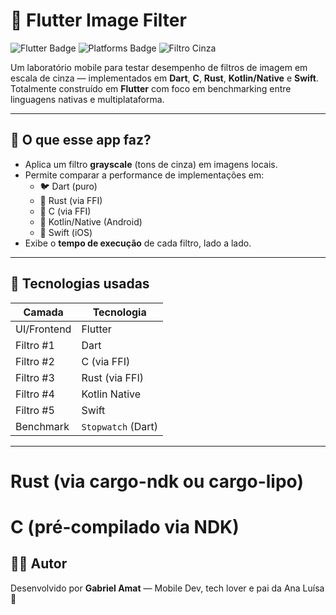 # 🎨 Flutter Image Filter

<img src="https://img.shields.io/badge/flutter-💙-blue" alt="Flutter Badge" />
<img src="https://img.shields.io/badge/platforms-iOS%20%7C%20Android-lightgrey" alt="Platforms Badge" />
<img src="https://img.shields.io/badge/filtro-cinza🖤-black" alt="Filtro Cinza" />

Um laboratório mobile para testar desempenho de filtros de imagem em escala de cinza — implementados em **Dart**, **C**, **Rust**, **Kotlin/Native** e **Swift**.  
Totalmente construído em **Flutter** com foco em benchmarking entre linguagens nativas e multiplataforma.

---

## 🧪 O que esse app faz?

- Aplica um filtro **grayscale** (tons de cinza) em imagens locais.
- Permite comparar a performance de implementações em:
  - 🐦 Dart (puro)
  - 🦀 Rust (via FFI)
  - 🧬 C (via FFI)
  - 🤖 Kotlin/Native (Android)
  - 🍏 Swift (iOS)
- Exibe o **tempo de execução** de cada filtro, lado a lado.

---

## 🚀 Tecnologias usadas

| Camada           | Tecnologia     |
|------------------|----------------|
| UI/Frontend      | Flutter        |
| Filtro #1        | Dart           |
| Filtro #2        | C (via FFI)    |
| Filtro #3        | Rust (via FFI) |
| Filtro #4        | Kotlin Native  |
| Filtro #5        | Swift          |
| Benchmark        | `Stopwatch` (Dart) |

---

# Rust (via cargo-ndk ou cargo-lipo)

# C (pré-compilado via NDK)


## 🧙‍♂️ Autor

Desenvolvido por **Gabriel Amat** — Mobile Dev, tech lover e pai da Ana Luísa 💜
